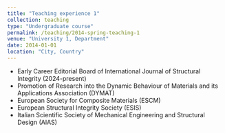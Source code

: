 ```yaml
---
title: "Teaching experience 1"
collection: teaching
type: "Undergraduate course"
permalink: /teaching/2014-spring-teaching-1
venue: "University 1, Department"
date: 2014-01-01
location: "City, Country"
---
```


-	Early Career Editorial Board of International Journal of Structural Integrity (2024-present)
- Promotion of Research into the Dynamic Behaviour of Materials and its Applications Association (DYMAT)
- European Society for Composite Materials (ESCM)
- European Structural Integrity Society (ESIS)
- Italian Scientific Society of Mechanical Engineering and Structural Design (AIAS)
